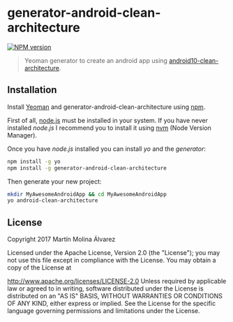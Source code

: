 # generator-android-clean-architecture
[![NPM version][npm-image]][npm-url]
   
> Yeoman generator to create an android app using [android10-clean-architecture](https://github.com/android10/Android-CleanArchitecture).
  
## Installation

Install [Yeoman](http://yeoman.io) and generator-android-clean-architecture using [npm](https://www.npmjs.com/).

First of all, [node.js](https://nodejs.org/) must be installed in your system. 
If you have never installed *node.js* I recommend you to install it using [nvm](https://github.com/creationix/nvm) (Node Version Manager).

Once you have *node.js* installed you can install *yo* and the *generator*:

```bash
npm install -g yo
npm install -g generator-android-clean-architecture
```

Then generate your new project:

```bash
mkdir MyAwesomeAndroidApp && cd MyAwesomeAndroidApp
yo android-clean-architecture
```


## License

Copyright 2017 Martín Molina Álvarez

Licensed under the Apache License, Version 2.0 (the "License"); you may not use this file except in compliance with the License. You may obtain a copy of the License at

http://www.apache.org/licenses/LICENSE-2.0
Unless required by applicable law or agreed to in writing, software distributed under the License is distributed on an "AS IS" BASIS, WITHOUT WARRANTIES OR CONDITIONS OF ANY KIND, either express or implied. See the License for the specific language governing permissions and limitations under the License.


[npm-image]: https://badge.fury.io/js/generator-android-clean-architecture.svg
[npm-url]: https://npmjs.org/package/generator-android-clean-architecture
